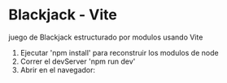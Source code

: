 # Blackjack - Vite
juego de Blackjack estructurado por modulos usando Vite

1. Ejecutar 'npm install' para reconstruir los modulos de node
2. Correr el devServer 'npm run dev'
3. Abrir en el navegador: